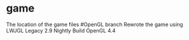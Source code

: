 # game
The location of the game files
#OpenGL branch
Rewrote the game using LWJGL Legacy 2.9 Nightly Build OpenGL 4.4
